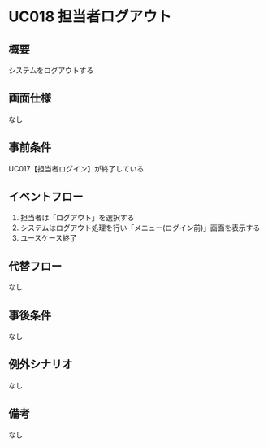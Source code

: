 # UC018 担当者ログアウト

## 概要

システムをログアウトする

## 画面仕様

なし

## 事前条件

UC017【担当者ログイン】が終了している

## イベントフロー

1. 担当者は「ログアウト」を選択する
2. システムはログアウト処理を行い「メニュー(ログイン前)」画面を表示する
3. ユースケース終了

## 代替フロー

なし

## 事後条件

なし

## 例外シナリオ

なし

## 備考

なし
